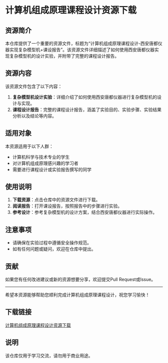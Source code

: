 # 计算机组成原理课程设计资源下载

## 资源简介

本仓库提供了一个重要的资源文件，标题为“计算机组成原理课程设计-西安唐都仪器实现复杂模型机+课设报告”。该资源文件详细描述了如何使用西安唐都仪器实现复杂模型机的设计实验，并附带了完整的课程设计报告。

## 资源内容

该资源文件包含了以下内容：

1. **复杂模型机设计实验**：详细介绍了如何使用西安唐都仪器进行复杂模型机的设计与实现。
2. **课程设计报告**：完整的课程设计报告，涵盖了实验目的、实验步骤、实验结果分析以及结论等内容。

## 适用对象

本资源适用于以下人群：

- 计算机科学与技术专业的学生
- 对计算机组成原理感兴趣的学习者
- 需要进行课程设计或实验报告撰写的同学

## 使用说明

1. **下载资源**：点击仓库中的资源文件进行下载。
2. **阅读报告**：打开课设报告，按照报告中的步骤进行实验。
3. **参考设计**：参考复杂模型机的设计方案，结合西安唐都仪器进行实际操作。

## 注意事项

- 请确保在实验过程中遵循安全操作规范。
- 如有任何问题或疑问，欢迎在仓库中提出。

## 贡献

如果您有任何改进建议或新的资源想要分享，欢迎提交Pull Request或Issue。

---

希望本资源能够帮助您顺利完成计算机组成原理课程设计，祝您学习愉快！

## 下载链接
[计算机组成原理课程设计资源下载](https://pan.quark.cn/s/df1147fa8842)

## 说明

该仓库仅用于学习交流，请勿用于商业用途。
